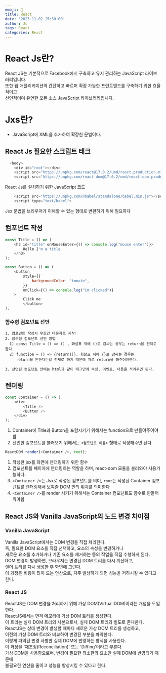 ```yaml
---
emoji: 📝
title: React 
date: '2023-11-02 15:30:00'
author: Js 
tags: React
categories: React  
---
```


# React Js란?
React JS는 기본적으로 Facebook에서 구축하고 유지 관리하는 JavaScript 라이브러리입니다.   
또한 웹 애플리케이션의 간단하고 빠르며 확장 가능한 프런트엔드를 구축하기 위한 효율적이고    
선언적이며 유연한 오픈 소스 JavaScript 라이브러리입니다.

# Jxs란?
+ JavaScript에 XML을 추가하여 확장한 문법이다. 


## React Js 필요한 스크립트 태크
```js
  <body>   
    <div id="root"></div>   
    <script src="https://unpkg.com/react@17.0.2/umd/react.production.min.js"></script> 
    <script src="https://unpkg.com/react-dom@17.0.2/umd/react-dom.production.min.js"></script>
```
React Js를 설치하기 위한 JavaScript 코드 
```js
    <script src="https://unpkg.com/@babel/standalone/babel.min.js"></script>
    <script type="text/babel">
```
 Jsx 문법을 브라우저가 이해할 수 있는 형태로 변환하기 위해 필요하다

## 컴포넌트 작성 
```js
const Title = () => (
    <h3 id="title" onMouseEnter={() => console.log("mouse enter")}>
        Hello I'm a title
    </h3>
);

const Button = () => (
    <button
        style={{
            backgroundColor: "tomato",
        }}
        onClick={() => console.log("im clicked")}
    >
        Click me
        </button>
);


```
### 함수형 컴포넌트 선언  

    1. 컴포넌트 작성시 무조건 대문자로 시작! 
    2. 함수형 컴포넌트 선언 방법 
      1) const Title = () => () , 화살표 뒤에 ()로 감싸는 경우는 return을 전제로 한다. 
      2) function = () => {return()}, 화살표 뒤에 {}로 감싸는 경우는    
         return을 안한다는걸 전제로 하기 때문에 따로 return을 해주어야한다. 
 
    3. 선언된 컴포넌트 안에는 html과 같이 태그안에 속성, 이벤트, 내용을 적어주면 된다.

## 렌더링 
```js
const Container = () => (
    <div>
        <Title />
        <Button />
    </div>
);
```

1. Container에 Title과 Button을 포함시키기 위해서는 function으로 만들어주어야 함
2. 선언한 컴포넌트를 불러오기 위해서는 `<컴포넌트 이름>` 형태로 작성해주면 된다. 
  
```js
ReactDOM.render(<Container />, root);
```
1. 작성한 jsx를 화면에 렌더링하기 위한 함수 
2. 컴포넌트를 페이지에 렌더링하는 역할을 하며, react-dom 모듈을 불러와야 사용가능하다.
3. `<Container />`는 Jsx로 작성된 컴포넌트를 의미, `root`는 작성된 Container 컴포넌트를 렌더링해서 보여줄 DOM 안의 위치를 의미한다 
4. `<Container />`를 render 시키기 위해서는 Container 컴포넌트도 함수로 만들어줘야함
      
## React JS와 Vanilla JavaScript의 노드 변경 차이점 

### Vanilla JavaScript
Vanilla JavaScript에서는 DOM 변경을 직접 처리한다.   
즉, 필요한 DOM 요소를 직접 선택하고, 요소의 속성을 변경하거나    
새로운 요소를 추가하거나 기존 요소를 제거하는 등의 작업을 직접 수행하게 된다.   
DOM 변경이 발생하면, 브라우저는 변경된 DOM 트리를 다시 계산하고,    
렌더 트리를 다시 생성한 후 화면에 그린다.    
이 과정은 비용이 많이 드는 연산으로, 자주 발생하게 되면 성능을 저하시킬 수 있다고 한다.


### React JS
ReactJS는 DOM 변경을 처리하기 위해 가상 DOM(Virtual DOM)이라는 개념을 도입한다.    
ReactJS에서는 먼저 메모리에 가상 DOM 트리를 생성한다.    
이 트리는 실제 DOM 트리의 사본으로서, 실제 DOM 트리와 별도로 존재한다.   
ReactJS는 상태 변경이 발생할 때마다 새로운 가상 DOM 트리를 생성하고,    
이전의 가상 DOM 트리와 비교하여 변경된 부분을 파악한다.   
이렇게 파악된 변경 사항만 실제 DOM에 반영하는 방식을 사용한다.   
이 과정을 '재조정(Reconciliation)' 또는 'Diffing'이라고 부른다.   
가상 DOM을 사용함으로써, 변경이 필요한 최소한의 요소만 실제 DOM에 반영되기 때문에    
불필요한 연산을 줄이고 성능을 향상시킬 수 있다고 한다.